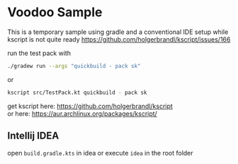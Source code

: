 # Voodoo Sample

This is a temporary sample using gradle and a conventional IDE setup
while kscript is not quite ready
https://github.com/holgerbrandl/kscript/issues/166

run the test pack with
```bash
./gradew run --args "quickbuild - pack sk"
```

or 

```bash
kscript src/TestPack.kt quickbuild - pack sk
```

get kscript here: https://github.com/holgerbrandl/kscript  
or here: https://aur.archlinux.org/packages/kscript/


## Intellij IDEA

open `build.gradle.kts` in idea
or execute `idea` in the root folder